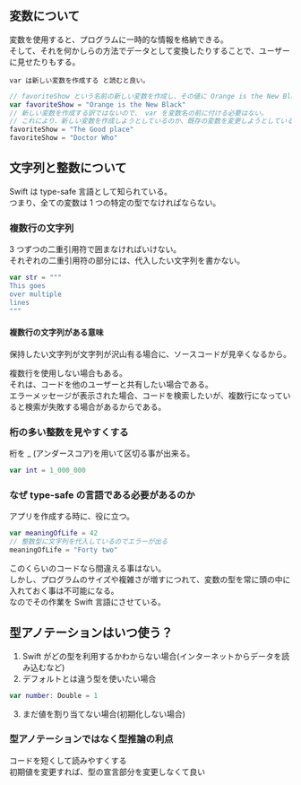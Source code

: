 ## 変数について

変数を使用すると、プログラムに一時的な情報を格納できる。  
そして、それを何かしらの方法でデータとして変換したりすることで、ユーザーに見せたりもする。  

`var は新しい変数を作成する と読むと良い。`


```swift
// favoriteShow という名前の新しい変数を作成し、その値に Orange is the New Black を指定する
var favoriteShow = "Orange is the New Black"
// 新しい変数を作成する訳ではないので、 var を変数名の前に付ける必要はない。
// これにより、新しい変数を作成しようとしているのか、既存の変数を変更しようとしているのかがわかる。
favoriteShow = "The Good place"
favoriteShow = "Doctor Who"
```

## 文字列と整数について

Swift は type-safe 言語として知られている。  
つまり、全ての変数は 1 つの特定の型でなければならない。  

### 複数行の文字列

3 つずつの二重引用符で囲まなければいけない。  
それぞれの二重引用符の部分には、代入したい文字列を書かない。  

```swift
var str = """
This goes
over multiple
lines
"""
```

#### 複数行の文字列がある意味

保持したい文字列が文字列が沢山有る場合に、ソースコードが見辛くなるから。  

複数行を使用しない場合もある。  
それは、コードを他のユーザーと共有したい場合である。  
エラーメッセージが表示された場合、コードを検索したいが、複数行になっていると検索が失敗する場合があるからである。  

### 桁の多い整数を見やすくする

桁を _ (アンダースコア)を用いて区切る事が出来る。  

```swift
var int = 1_000_000
```

### なぜ type-safe の言語である必要があるのか

アプリを作成する時に、役に立つ。  

```swift
var meaningOfLife = 42
// 整数型に文字列を代入しているのでエラーが出る
meaningOfLife = "Forty two"
```

このくらいのコードなら間違える事はない。  
しかし、プログラムのサイズや複雑さが増すにつれて、変数の型を常に頭の中に入れておく事は不可能になる。  
なのでその作業を Swift 言語にさせている。  

## 型アノテーションはいつ使う？

1. Swift がどの型を利用するかわからない場合(インターネットからデータを読み込むなど)  
2. デフォルトとは違う型を使いたい場合  

```swift
var number: Double = 1
```

3. まだ値を割り当てない場合(初期化しない場合)  

### 型アノテーションではなく型推論の利点

コードを短くして読みやすくする  
初期値を変更すれば、型の宣言部分を変更しなくて良い  
